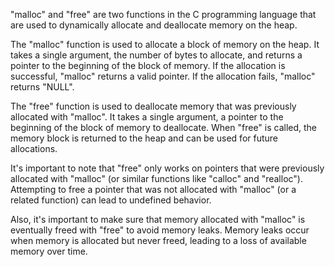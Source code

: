 "malloc" and "free" are two functions in the C programming language that are used to dynamically allocate and deallocate memory on the heap.

The "malloc" function is used to allocate a block of memory on the heap. It takes a single argument, the number of bytes to allocate, and returns a pointer to the beginning of the block of memory. If the allocation is successful, "malloc" returns a valid pointer. If the allocation fails, "malloc" returns "NULL".

The "free" function is used to deallocate memory that was previously allocated with "malloc". It takes a single argument, a pointer to the beginning of the block of memory to deallocate. When "free" is called, the memory block is returned to the heap and can be used for future allocations.

It's important to note that "free" only works on pointers that were previously allocated with "malloc" (or similar functions like "calloc" and "realloc"). Attempting to free a pointer that was not allocated with "malloc" (or a related function) can lead to undefined behavior.

Also, it's important to make sure that memory allocated with "malloc" is eventually freed with "free" to avoid memory leaks. Memory leaks occur when memory is allocated but never freed, leading to a loss of available memory over time.